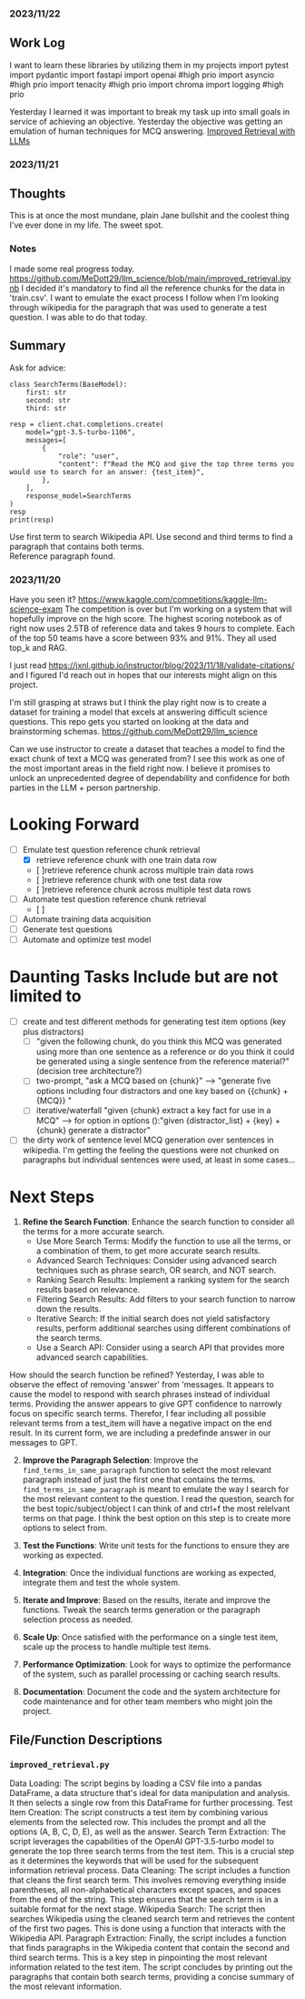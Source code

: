 ### 2023/11/22
Work Log
---

I want to learn these libraries by utilizing them in my projects
import pytest
import pydantic
import fastapi 
import openai #high prio
import asyncio #high prio
import tenacity #high prio
import chroma
import logging #high prio

Yesterday I learned it was important to break my task up into small goals in service of achieving an objective.
Yesterday the objective was getting an emulation of human techniques for MCQ answering.  [Improved Retrieval with LLMs](/home/m/llm_science/improved_retrieval.ipynb)
### 2023/11/21
## Thoughts
This is at once the most mundane, plain Jane bullshit and the coolest thing I've ever done in my life. The sweet spot.
### Notes
I made some real progress today. https://github.com/MeDott29/llm_science/blob/main/improved_retrieval.ipynb
I decided it's mandatory to find all the reference chunks for the data in 'train.csv'.  I want to emulate the exact process I follow when I'm looking through wikipedia for the paragraph that was used to generate a test question.  I was able to do that today.


## Summary
Ask for advice:
```
class SearchTerms(BaseModel):
    first: str
    second: str
    third: str
    
resp = client.chat.completions.create(
    model="gpt-3.5-turbo-1106",
    messages=[
        {
            "role": "user", 
            "content": f"Read the MCQ and give the top three terms you would use to search for an answer: {test_item}",
        },
    ],
    response_model=SearchTerms
)
resp
print(resp)
```
Use first term to search Wikipedia API. Use second and third terms to find a paragraph that contains both terms.  
Reference paragraph found.

### 2023/11/20
Have you seen it? https://www.kaggle.com/competitions/kaggle-llm-science-exam
The competition is over but I'm working on a system that will hopefully improve on the high score.
The highest scoring notebook as of right now uses 2.5TB of reference data and takes 9 hours to complete.  Each of the top 50 teams have a score between 93% and 91%.  They all used top_k and RAG.

I just read https://jxnl.github.io/instructor/blog/2023/11/18/validate-citations/ and I figured I'd reach out in hopes that our interests might align on this project.

I'm still grasping at straws but I think the play right now is to create a dataset for training a model that excels at answering difficult science questions.  This repo gets you started on looking at the data and brainstorming schemas. https://github.com/MeDott29/llm_science

Can we use instructor to create a dataset that teaches a model to find the exact chunk of text a MCQ was generated from?
I see this work as one of the most important areas in the field right now. I believe it promises to unlock an unprecedented degree of dependability and confidence for both parties in the LLM + person partnership.

# Looking Forward

- [ ] Emulate test question reference chunk retrieval
    - [x] retrieve reference chunk with one train data row
    - [ ]retrieve reference chunk across multiple train data rows
    - [ ]retrieve reference chunk with one test data row
    - [ ]retrieve reference chunk across multiple test data rows
- [ ] Automate test question reference chunk retrieval
    - [ ]
- [ ] Automate training data acquisition
- [ ] Generate test questions
- [ ] Automate and optimize test model

# Daunting Tasks Include but are not limited to 
- [ ] create and test different methods for generating test item options (key plus distractors)
    - [ ] "given the following chunk, do you think this MCQ was generated using more than one sentence as a reference or do you think it could be generated using a single sentence from the reference material?" (decision tree architecture?)
    - [ ] two-prompt, "ask a MCQ based on {chunk}" --> "generate five options including four distractors and one key based on {{chunk} + {MCQ}} "
    - [ ] iterative/waterfall "given {chunk} extract a key fact for use in a MCQ" --> for option in options ():"given {distractor_list} + {key} + {chunk} generate a distractor"
- [ ] the dirty work of sentence level MCQ generation over sentences in wikipedia.  I'm getting the feeling the questions were not chunked on paragraphs but individual sentences were used, at least in some cases...

# Next Steps

1. **Refine the Search Function**: Enhance the search function to consider all the terms for a more accurate search.
    - Use More Search Terms: Modify the function to use all the terms, or a combination of them, to get more accurate search results.
    - Advanced Search Techniques: Consider using advanced search techniques such as phrase search, OR search, and NOT search.
    - Ranking Search Results: Implement a ranking system for the search results based on relevance.
    - Filtering Search Results: Add filters to your search function to narrow down the results.
    - Iterative Search: If the initial search does not yield satisfactory results, perform additional searches using different combinations of the search terms.
    - Use a Search API: Consider using a search API that provides more advanced search capabilities.

How should the search function be refined? Yesterday, I was able to observe the effect of removing 'answer' from 'messages.  It appears to cause the model to respond with search phrases instead of individual terms. Providing the answer appears to give GPT confidence to narrowly focus on specific search terms. Therefor, I fear including all possible relevant terms from a test_item will have a negative impact on the end result.
In its current form, we are including a predefinde answer in our messages to GPT.

2. **Improve the Paragraph Selection**: Improve the `find_terms_in_same_paragraph` function to select the most relevant paragraph instead of just the first one that contains the terms.
    `find_terms_in_same_paragraph` is meant to emulate the way I search for the most relevant content to the question.  I read the question, search for the best topic/subject/object I can think of and ctrl+f the most relelvant terms on that page.  I think the best option on this step is to create more options to select from.
3. **Test the Functions**: Write unit tests for the functions to ensure they are working as expected.

4. **Integration**: Once the individual functions are working as expected, integrate them and test the whole system.

5. **Iterate and Improve**: Based on the results, iterate and improve the functions. Tweak the search terms generation or the paragraph selection process as needed.

6. **Scale Up**: Once satisfied with the performance on a single test item, scale up the process to handle multiple test items.

7. **Performance Optimization**: Look for ways to optimize the performance of the system, such as parallel processing or caching search results.

8. **Documentation**: Document the code and the system architecture for code maintenance and for other team members who might join the project.

## File/Function Descriptions
### `improved_retrieval.py`
Data Loading: The script begins by loading a CSV file into a pandas DataFrame, a data structure that's ideal for data manipulation and analysis. It then selects a single row from this DataFrame for further processing.
Test Item Creation: The script constructs a test item by combining various elements from the selected row. This includes the prompt and all the options (A, B, C, D, E), as well as the answer.
Search Term Extraction: The script leverages the capabilities of the OpenAI GPT-3.5-turbo model to generate the top three search terms from the test item. This is a crucial step as it determines the keywords that will be used for the subsequent information retrieval process.
Data Cleaning: The script includes a function that cleans the first search term. This involves removing everything inside parentheses, all non-alphabetical characters except spaces, and spaces from the end of the string. This step ensures that the search term is in a suitable format for the next stage.
Wikipedia Search: The script then searches Wikipedia using the cleaned search term and retrieves the content of the first two pages. This is done using a function that interacts with the Wikipedia API.
Paragraph Extraction: Finally, the script includes a function that finds paragraphs in the Wikipedia content that contain the second and third search terms. This is a key step in pinpointing the most relevant information related to the test item.
The script concludes by printing out the paragraphs that contain both search terms, providing a concise summary of the most relevant information.
